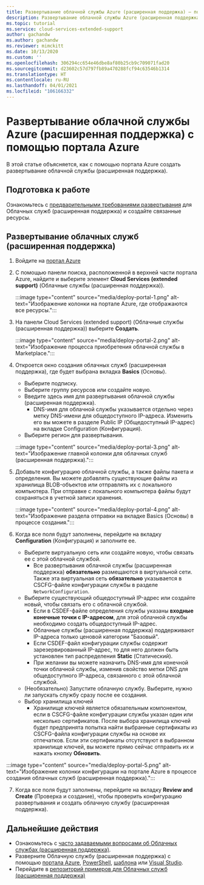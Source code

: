 ```yaml
---
title: Развертывание облачной службы Azure (расширенная поддержка) — портал Azure
description: Развертывание облачной службы Azure (расширенная поддержка) с помощью портала Azure
ms.topic: tutorial
ms.service: cloud-services-extended-support
author: gachandw
ms.author: gachandw
ms.reviewer: mimckitt
ms.date: 10/13/2020
ms.custom: ''
ms.openlocfilehash: 306294cc654e46dbe8af80b25cb9c709071fad20
ms.sourcegitcommit: d23602c57d797fb89a470288fcf94c63546b1314
ms.translationtype: HT
ms.contentlocale: ru-RU
ms.lasthandoff: 04/01/2021
ms.locfileid: "106166332"
---
```

# <a name="deploy-a-azure-cloud-services-extended-support-using-the-azure-portal"></a>Развертывание облачной службы Azure (расширенная поддержка) с помощью портала Azure
В этой статье объясняется, как с помощью портала Azure создать развертывание облачной службы (расширенная поддержка). 

## <a name="before-you-begin"></a>Подготовка к работе

Ознакомьтесь с [предварительными требованиями развертывания](deploy-prerequisite.md) для Облачных служб (расширенная поддержка) и создайте связанные ресурсы. 

## <a name="deploy-a-cloud-services-extended-support"></a>Развертывание облачных служб (расширенная поддержка) 
1. Войдите на [портал Azure](https://portal.azure.com)

2.  С помощью панели поиска, расположенной в верхней части портала Azure, найдите и выберите элемент **Cloud Services (extended support)** (Облачные службы (расширенная поддержка)).

    :::image type="content" source="media/deploy-portal-1.png" alt-text="Изображение колонки на портале Azure, где отображаются все ресурсы.":::
 
3.  На панели Cloud Services (extended support) (Облачные службы (расширенная поддержка)) выберите **Создать**. 

    :::image type="content" source="media/deploy-portal-2.png" alt-text="Изображение процесса приобретения облачной службы в Marketplace.":::

4. Откроется окно создания облачных служб (расширенная поддержка), где будет выбрана вкладка **Basics** (Основы). 
    - Выберите подписку.
    - Выберите группу ресурсов или создайте новую.
    - Введите здесь имя для развертывания облачной службы (расширенная поддержка).
        - DNS-имя для облачной службы указывается отдельно через метку DNS-имени для общедоступного IP-адреса. Изменить его вы можете в разделе Public IP (Общедоступный IP-адрес) на вкладке Configuration (Конфигурация).
    -  Выберите регион для развертывания.

    :::image type="content" source="media/deploy-portal-3.png" alt-text="Изображение главной колонки для облачных служб (расширенная поддержка).":::

5. Добавьте конфигурацию облачной службы, а также файлы пакета и определения. Вы можете добавлять существующие файлы из хранилища BLOB-объектов или отправлять их с локального компьютера. При отправке с локального компьютера файлы будут сохраняться в учетной записи хранения. 

    :::image type="content" source="media/deploy-portal-4.png" alt-text="Изображение раздела отправки на вкладке Basics (Основы) в процессе создания.":::

6. Когда все поля будут заполнены, перейдите на вкладку **Configuration** (Конфигурация) и заполните ее. 
    - Выберите виртуальную сеть или создайте новую, чтобы связать ее с этой облачной службой. 
        - Все развертывания облачной службы (расширенная поддержка) **обязательно** размещаются в виртуальной сети. Также эта виртуальная сеть **обязательно** указывается в CSCFG-файле конфигурации службы в разделе `NetworkConfiguration`.
    - Выберите существующий общедоступный IP-адрес или создайте новый, чтобы связать его с облачной службой.
        - Если в CSDEF-файле определения службы указаны **входные конечные точки с IP-адресом**, для этой облачной службы необходимо создать общедоступный IP-адрес. 
        - Облачные службы (расширенная поддержка) поддерживают IP-адреса только ценовой категории "Базовый".
        - Если CSDEF-файл конфигурации службы содержит зарезервированный IP-адрес, то для него должен быть установлен тип распределения **Static** (Статический). 
        - При желании вы можете назначить DNS-имя для конечной точки облачной службы, изменив свойство метки DNS для общедоступного IP-адреса, связанного с этой облачной службой.  
    - (Необязательно) Запустите облачную службу. Выберите, нужно ли запускать службу сразу после ее создания.
    - Выбор хранилища ключей 
        - Хранилище ключей является обязательным компонентом, если в CSCFG-файле конфигурации службы указан один или несколько сертификатов. После выбора хранилища ключей будет предпринята попытка найти выбранные сертификаты из CSCFG-файла конфигурации службы на основе их отпечатков. Если эти сертификаты отсутствуют в выбранном хранилище ключей, вы можете прямо сейчас отправить их и нажать кнопку **Обновить**.   

 :::image type="content" source="media/deploy-portal-5.png" alt-text="Изображение колонки конфигурации на портале Azure в процессе создания облачных служб (расширенная поддержка).":::

7. Когда все поля будут заполнены, перейдите на вкладку **Review and Create** (Проверка и создание), чтобы проверить конфигурацию развертывания и создать облачную службу (расширенная поддержка).

## <a name="next-steps"></a>Дальнейшие действия 
- Ознакомьтесь с [часто задаваемыми вопросами об Облачных службах (расширенная поддержка)](faq.md).
- Разверните Облачную службу (расширенная поддержка) с помощью [портала Azure](deploy-portal.md), [PowerShell](deploy-powershell.md), [шаблона](deploy-template.md) или [Visual Studio](deploy-visual-studio.md).
- Перейдите в [репозиторий примеров для Облачных служб (расширенная поддержка) ](https://github.com/Azure-Samples/cloud-services-extended-support)

